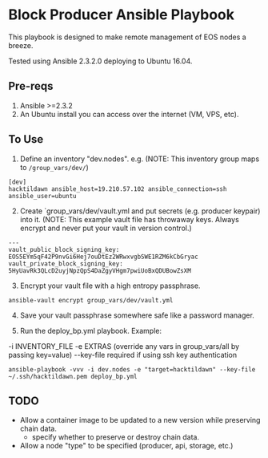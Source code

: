 # Block Producer Ansible Playbook

This playbook is designed to make remote management of EOS nodes a breeze.

Tested using Ansible 2.3.2.0 deploying to Ubuntu 16.04.

## Pre-reqs
1) Ansible >=2.3.2 
2) An Ubuntu install you can access over the internet (VM, VPS, etc).

## To Use
1) Define an inventory "dev.nodes". e.g. (NOTE: This inventory group maps to `/group_vars/dev/`)
```
[dev]
hacktildawn ansible_host=19.210.57.102 ansible_connection=ssh ansible_user=ubuntu
```

2) Create `group_vars/dev/vault.yml and put secrets (e.g. producer keypair) into it. (NOTE: This example vault file has throwaway keys. Always encrypt and never put your vault in version control.)
```
---
vault_public_block_signing_key: EOS5EYm5qF42P9nvGi6Hej7ouDtEz2WRwxvgbSWE1RZM6kCbGryac
vault_private_block_signing_key: 5HyUavRk3QLcD2uyjNpzQpS4DaZgyVHgm7pwiUoBxQDUBowZsXM
```

3) Encrypt your vault file with a high entropy passphrase. 
```
ansible-vault encrypt group_vars/dev/vault.yml
```

4) Save your vault passphrase somewhere safe like a password manager.

5) Run the deploy_bp.yml playbook. Example:

 -i INVENTORY_FILE
 -e EXTRAS (override any vars in group_vars/all by passing key=value)
 --key-file required if using ssh key authentication

```
ansible-playbook -vvv -i dev.nodes -e "target=hacktildawn" --key-file ~/.ssh/hacktildawn.pem deploy_bp.yml
```

## TODO
 - Allow a container image to be updated to a new version while preserving chain data.
   - specify whether to preserve or destroy chain data.
 - Allow a node "type" to be specified (producer, api, storage, etc.)
